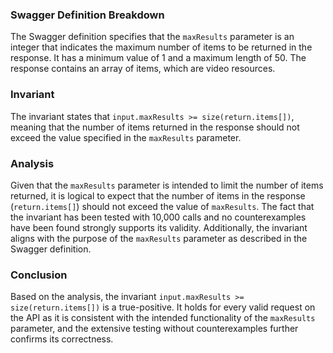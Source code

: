 ### Swagger Definition Breakdown
The Swagger definition specifies that the `maxResults` parameter is an integer that indicates the maximum number of items to be returned in the response. It has a minimum value of 1 and a maximum length of 50. The response contains an array of items, which are video resources.

### Invariant
The invariant states that `input.maxResults >= size(return.items[])`, meaning that the number of items returned in the response should not exceed the value specified in the `maxResults` parameter.

### Analysis
Given that the `maxResults` parameter is intended to limit the number of items returned, it is logical to expect that the number of items in the response (`return.items[]`) should not exceed the value of `maxResults`. The fact that the invariant has been tested with 10,000 calls and no counterexamples have been found strongly supports its validity. Additionally, the invariant aligns with the purpose of the `maxResults` parameter as described in the Swagger definition.

### Conclusion
Based on the analysis, the invariant `input.maxResults >= size(return.items[])` is a true-positive. It holds for every valid request on the API as it is consistent with the intended functionality of the `maxResults` parameter, and the extensive testing without counterexamples further confirms its correctness.
